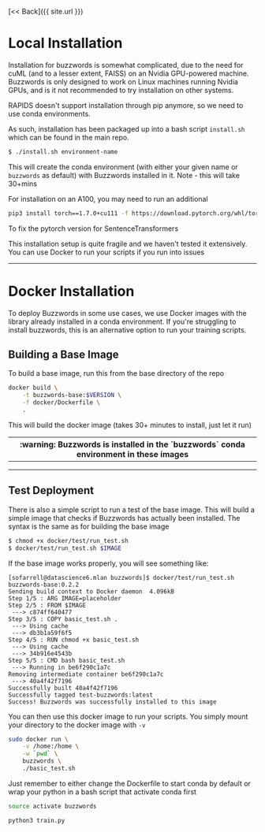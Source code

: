 [<< Back]({{ site.url }})

# Local Installation

Installation for buzzwords is somewhat complicated, due to the need for cuML (and to a lesser extent, FAISS) on an Nvidia GPU-powered machine. Buzzwords is only designed to work on Linux machines running Nvidia GPUs, and is it not recommended to try installation on other systems.

RAPIDS doesn't support installation through pip anymore, so we need to use conda environments. 

As such, installation has been packaged up into a bash script `install.sh` which can be found in the main repo.

```bash
$ ./install.sh environment-name
```

This will create the conda environment (with either your given name or `buzzwords` as default) with Buzzwords installed in it. Note - this will take 30+mins

For installation on an A100, you may need to run an additional

```bash
pip3 install torch==1.7.0+cu111 -f https://download.pytorch.org/whl/torch_stable.html
```

To fix the pytorch version for SentenceTransformers

This installation setup is quite fragile and we haven't tested it extensively. You can use Docker to run your scripts if you run into issues

***

# Docker Installation

To deploy Buzzwords in some use cases, we use Docker images with the library already installed in a conda environment. If you're struggling to install buzzwords, this is an alternative option to run your training scripts.

## Building a Base Image

To build a base image, run this from the base directory of the repo

```sh
docker build \
	-t buzzwords-base:$VERSION \
	-f docker/Dockerfile \
	.
```

This will build the docker image (takes 30+ minutes to install, just let it run)

<div align='center'>
	<table>
		<th>
		:warning: Buzzwords is installed in the `buzzwords` conda environment in these images
		</th>
	</table>
</div>

***
## Test Deployment

There is also a simple script to run a test of the base image. This will build a simple image that checks if Buzzwords has actually been installed. The syntax is the same as for building the base image

```sh
$ chmod +x docker/test/run_test.sh
$ docker/test/run_test.sh $IMAGE
```

If the base image works properly, you will see something like:

```
[sofarrell@datascience6.mlan buzzwords]$ docker/test/run_test.sh buzzwords-base:0.2.2
Sending build context to Docker daemon  4.096kB
Step 1/5 : ARG IMAGE=placeholder
Step 2/5 : FROM $IMAGE
 ---> c874ff640477
Step 3/5 : COPY basic_test.sh .
 ---> Using cache
 ---> db3b1a59f6f5
Step 4/5 : RUN chmod +x basic_test.sh
 ---> Using cache
 ---> 34b916e4543b
Step 5/5 : CMD bash basic_test.sh
 ---> Running in be6f290c1a7c
Removing intermediate container be6f290c1a7c
 ---> 40a4f42f7196
Successfully built 40a4f42f7196
Successfully tagged test-buzzwords:latest
Success! Buzzwords was successfully installed to this image
```

You can then use this docker image to run your scripts. You simply mount your directory to the docker image with `-v`

```sh
sudo docker run \
    -v /home:/home \
    -w `pwd` \
    buzzwords \
    ./basic_test.sh
```

Just remember to either change the Dockerfile to start conda by default or wrap your python in a bash script that activate conda first
```sh
source activate buzzwords

python3 train.py
```
